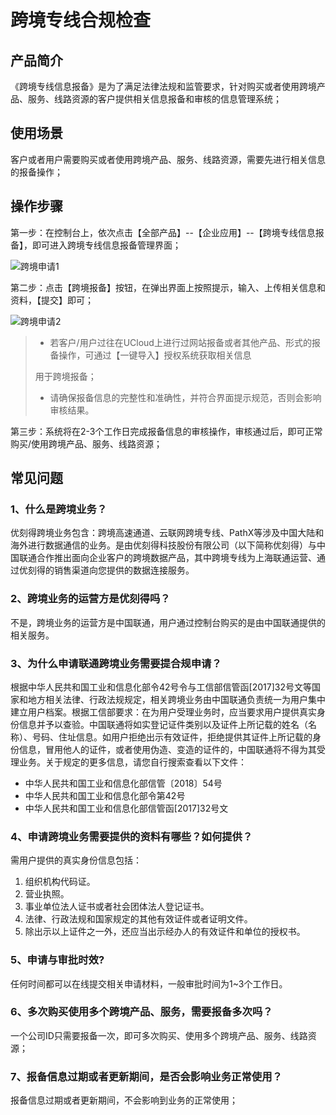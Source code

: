 <!--一下子提供一种思路，欢迎大家发挥 -->

# 跨境专线合规检查

## 产品简介

《跨境专线信息报备》是为了满足法律法规和监管要求，针对购买或者使用跨境产品、服务、线路资源的客户提供相关信息报备和审核的信息管理系统；



## 使用场景

客户或者用户需要购买或者使用跨境产品、服务、线路资源，需要先进行相关信息的报备操作；



## 操作步骤

第一步：在控制台上，依次点击【全部产品】--【企业应用】--【跨境专线信息报备】，即可进入跨境专线信息报备管理界面；

![跨境申请1](images/跨境申请1.png)



第二步：点击【跨境报备】按钮，在弹出界面上按照提示，输入、上传相关信息和资料，【提交】即可；

![跨境申请2](images/跨境申请2.png)

> - 若客户/用户过往在UCloud上进行过网站报备或者其他产品、形式的报备操作，可通过【一键导入】授权系统获取相关信息
>
> 用于跨境报备；
>
> - 请确保报备信息的完整性和准确性，并符合界面提示规范，否则会影响审核结果。



第三步：系统将在2-3个工作日完成报备信息的审核操作，审核通过后，即可正常购买/使用跨境产品、服务、线路资源；



## 常见问题

### 1、什么是跨境业务？

优刻得跨境业务包含：跨境高速通道、云联网跨境专线、PathX等涉及中国大陆和海外进行数据通信的业务。是由优刻得科技股份有限公司（以下简称优刻得）与中国联通合作推出面向企业客户的跨境数据产品，其中跨境专线为上海联通运营、通过优刻得的销售渠道向您提供的数据连接服务。

### 2、跨境业务的运营方是优刻得吗？

不是，跨境业务的运营方是中国联通，用户通过控制台购买的是由中国联通提供的相关服务。

### 3、为什么申请联通跨境业务需要提合规申请？

根据中华人民共和国工业和信息化部令42号令与工信部信管函[2017]32号文等国家和地方相关法律、行政法规规定，相关跨境业务由中国联通负责统一为用户集中建立用户档案。根据工信部要求：在为用户受理业务时，应当要求用户提供真实身份信息并予以查验。中国联通将如实登记证件类别以及证件上所记载的姓名（名称）、号码、住址信息。如用户拒绝出示有效证件，拒绝提供其证件上所记载的身份信息，冒用他人的证件，或者使用伪造、变造的证件的，中国联通将不得为其受理业务。关于规定的更多信息，请您自行搜索查看以下文件：

- 中华人民共和国工业和信息化部信管〔2018〕54号
- 中华人民共和国工业和信息化部令第42号
- 中华人民共和国工业和信息化部信管函[2017]32号文

### 4、申请跨境业务需要提供的资料有哪些？如何提供？

需用户提供的真实身份信息包括：

1. 组织机构代码证。
2. 营业执照。
3. 事业单位法人证书或者社会团体法人登记证书。
4. 法律、行政法规和国家规定的其他有效证件或者证明文件。
5. 除出示以上证件之一外，还应当出示经办人的有效证件和单位的授权书。

### 5、申请与审批时效?

任何时间都可以在线提交相关申请材料，一般审批时间为1~3个工作日。

### 6、多次购买使用多个跨境产品、服务，需要报备多次吗？

一个公司ID只需要报备一次，即可多次购买、使用多个跨境产品、服务、线路资源；

### 7、报备信息过期或者更新期间，是否会影响业务正常使用？

报备信息过期或者更新期间，不会影响到业务的正常使用；